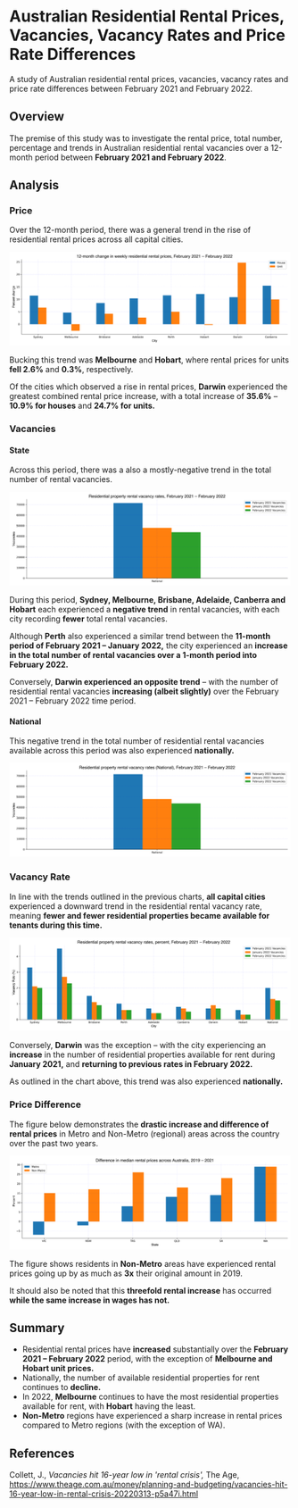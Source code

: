 # Australian Residential Rental Prices, Vacancies, Vacancy Rates and Price Rate Differences
 A study of Australian residential rental prices, vacancies, vacancy rates and price rate differences between February 2021 and February 2022. 
 
 ## Overview
 The premise of this study was to investigate the rental price, total number, percentage and trends in Australian residential rental vacancies over a 12-month period between <b>February 2021 and February 2022</b>.
 
 ## Analysis
 ### Price
 
 Over the 12-month period, there was a general trend in the rise of residential rental prices across all capital cities. 
 
 <p align="center">
  <img src="https://github.com/mnperic/australian-rental-vacancy-rates/raw/main/Images/rental_change_price.png" alt="rental_price"/>
</p>
 
 Bucking this trend was <b>Melbourne</b> and <b>Hobart</b>, where rental prices for units <b>fell 2.6%</b> and <b>0.3%</b>, respectively. 
 
 Of the cities which observed a rise in rental prices, <b>Darwin</b> experienced the greatest combined rental price increase, with a total increase of <b>35.6%</b> – <b>10.9% for houses</b> and <b>24.7% for units.</b>
 
### Vacancies
#### State

Across this period, there was a also a mostly-negative trend in the total number of rental vacancies.

<p align="center">
  <img src="https://github.com/mnperic/australian-rental-vacancy-rates/raw/main/Images/rental_vacancies_city.png" alt="rental_vacancies_state"/>
</p>

During this period, <b>Sydney, Melbourne, Brisbane, Adelaide, Canberra and Hobart</b> each experienced a <b>negative trend</b> in rental vacancies, with each city recording <b>fewer</b> total rental vacancies.

Although <b>Perth</b> also experienced a similar trend between the <b>11-month period of February 2021 – January 2022,</b> the city experienced an <b>increase in the total number of rental vacancies over a 1-month period into February 2022.</b>

Conversely, <b>Darwin experienced an opposite trend</b> – with the number of residential rental vacancies <b>increasing (albeit slightly)</b> over the February 2021 – February 2022 time period. 

#### National

This negative trend in the total number of residential rental vacancies available across this period was also experienced <b>nationally.</b>

<p align="center">
  <img src="https://github.com/mnperic/australian-rental-vacancy-rates/raw/main/Images/rental_vacancies_national.png" alt="rental_vacancies_national"/>
</p>

### Vacancy Rate

In line with the trends outlined in the previous charts, <b>all capital cities</b> experienced a downward trend in the residential rental vacancy rate, meaning <b>fewer and fewer residential properties became available for tenants during this time.</b> 

<p align="center">
  <img src="https://github.com/mnperic/australian-rental-vacancy-rates/raw/main/Images/rental_vacancies_rate.png" alt="rental_vacancies_rate"/>
</p>

Conversely, <b>Darwin</b> was the exception – with the city experiencing an <b>increase</b> in the number of residential properties available for rent during <b>January 2021,</b> and <b>returning to previous rates in February 2022.</b> 

As outlined in the chart above, this trend was also experienced <b>nationally.</b>

### Price Difference

The figure below demonstrates the <b>drastic increase and difference of rental prices</b> in Metro and Non-Metro (regional) areas across the country over the past two years.

<p align="center">
  <img src="https://github.com/mnperic/australian-rental-vacancy-rates/raw/main/Images/rental_rates_difference.png" alt="rental_rates_difference"/>
</p>

The figure shows residents in <b>Non-Metro</b> areas have experienced rental prices going up by as much as <b>3x</b> their original amount in 2019.

It should also be noted that this <b>threefold rental increase</b> has occurred <b>while the same increase in wages has not.</b> 

## Summary

* Residential rental prices have <b>increased</b> substantially over the <b>February 2021 – February 2022</b> period, with the exception of <b>Melbourne and Hobart unit prices.</b>
 * Nationally, the number of available residential properties for rent continues to <b>decline.</b>
 * In 2022, <b>Melbourne</b> continues to have the most residential properties available for rent, with <b>Hobart</b> having the least.
 * <b>Non-Metro</b> regions have experienced a sharp increase in rental prices compared to Metro regions (with the exception of WA).  
 
## References
 
Collett, J., <i>Vacancies hit 16-year low in 'rental crisis',</i> The Age, https://www.theage.com.au/money/planning-and-budgeting/vacancies-hit-16-year-low-in-rental-crisis-20220313-p5a47i.html<br></br>
